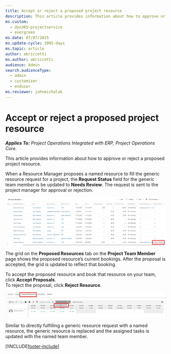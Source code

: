 ```yaml
---
title: Accept or reject a proposed project resource
description: This article provides information about how to approve or reject a proposed project resource.
ms.custom: 
  - dyn365-projectservice
  - evergreen
ms.date: 07/07/2025
ms.update-cycle: 1095-days
ms.topic: article
author: abriccetti
ms.author: abriccetti
audience: Admin
search.audienceType: 
  - admin
  - customizer
  - enduser
ms.reviewer: johnmichalak
---
```

# Accept or reject a proposed project resource

_**Applies To:** Project Operations Integrated with ERP, Project Operations Core._

This article provides information about how to approve or reject a proposed project resource.

When a Resource Manager proposes a named resource to fill the generic resource request for a project, the **Request Status** field for the generic team member is be updated to **Needs Review**. The request is sent to the project manager for approval or rejection.

![Generic team member with a proposal.](media/needs-review.png)

The grid on the **Proposed Resources** tab on the **Project Team Member** page shows the proposed resource’s current bookings. After the proposal is accepted, the grid is updated to reflect that booking. 

To accept the proposed resource and book that resource on your team, click **Accept Proposals**.  
To reject the proposal, click **Reject Resource**.

![Accepting a resource proposal.](media/accept-resource-proposal.png) 

Similar to directly fulfilling a generic resource request with a named resource, the generic resource is replaced and the assigned tasks is updated with the named team member.


[!INCLUDE[footer-include](../includes/footer-banner.md)]
